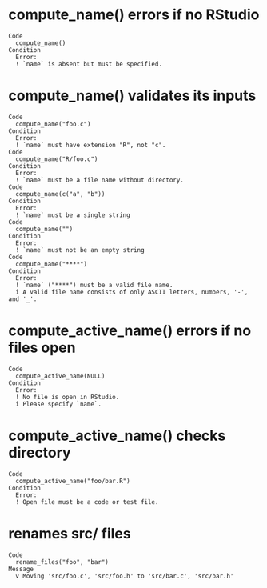 # compute_name() errors if no RStudio

    Code
      compute_name()
    Condition
      Error:
      ! `name` is absent but must be specified.

# compute_name() validates its inputs

    Code
      compute_name("foo.c")
    Condition
      Error:
      ! `name` must have extension "R", not "c".
    Code
      compute_name("R/foo.c")
    Condition
      Error:
      ! `name` must be a file name without directory.
    Code
      compute_name(c("a", "b"))
    Condition
      Error:
      ! `name` must be a single string
    Code
      compute_name("")
    Condition
      Error:
      ! `name` must not be an empty string
    Code
      compute_name("****")
    Condition
      Error:
      ! `name` ("****") must be a valid file name.
      i A valid file name consists of only ASCII letters, numbers, '-', and '_'.

# compute_active_name() errors if no files open

    Code
      compute_active_name(NULL)
    Condition
      Error:
      ! No file is open in RStudio.
      i Please specify `name`.

# compute_active_name() checks directory

    Code
      compute_active_name("foo/bar.R")
    Condition
      Error:
      ! Open file must be a code or test file.

# renames src/ files

    Code
      rename_files("foo", "bar")
    Message
      v Moving 'src/foo.c', 'src/foo.h' to 'src/bar.c', 'src/bar.h'

